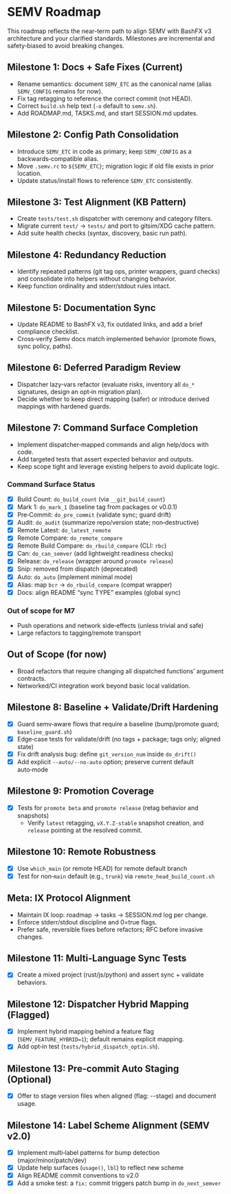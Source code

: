 # SEMV Roadmap

This roadmap reflects the near-term path to align SEMV with BashFX v3 architecture and your clarified standards. Milestones are incremental and safety‑biased to avoid breaking changes.

## Milestone 1: Docs + Safe Fixes (Current)
- Rename semantics: document `SEMV_ETC` as the canonical name (alias `SEMV_CONFIG` remains for now).
- Fix tag retagging to reference the correct commit (not HEAD).
- Correct `build.sh` help text (`-o` default to `semv.sh`).
- Add ROADMAP.md, TASKS.md, and start SESSION.md updates.

## Milestone 2: Config Path Consolidation
- Introduce `SEMV_ETC` in code as primary; keep `SEMV_CONFIG` as a backwards‑compatible alias.
- Move `.semv.rc` to `${SEMV_ETC}`; migration logic if old file exists in prior location.
- Update status/install flows to reference `SEMV_ETC` consistently.

## Milestone 3: Test Alignment (KB Pattern)
- Create `tests/test.sh` dispatcher with ceremony and category filters.
- Migrate current `test/` → `tests/` and port to gitsim/XDG cache pattern.
- Add suite health checks (syntax, discovery, basic run path).

## Milestone 4: Redundancy Reduction
- Identify repeated patterns (git tag ops, printer wrappers, guard checks) and consolidate into helpers without changing behavior.
- Keep function ordinality and stderr/stdout rules intact.

## Milestone 5: Documentation Sync
- Update README to BashFX v3, fix outdated links, and add a brief compliance checklist.
- Cross‑verify Semv docs match implemented behavior (promote flows, sync policy, paths).

## Milestone 6: Deferred Paradigm Review
- Dispatcher lazy‑vars refactor (evaluate risks, inventory all `do_*` signatures, design an opt‑in migration plan).
- Decide whether to keep direct mapping (safer) or introduce derived mappings with hardened guards.

## Milestone 7: Command Surface Completion
- Implement dispatcher‑mapped commands and align help/docs with code.
- Add targeted tests that assert expected behavior and outputs.
- Keep scope tight and leverage existing helpers to avoid duplicate logic.

### Command Surface Status
- [x] Build Count: `do_build_count` (via `__git_build_count`)
- [x] Mark 1: `do_mark_1` (baseline tag from packages or v0.0.1)
- [x] Pre‑Commit: `do_pre_commit` (validate sync; guard drift)
- [x] Audit: `do_audit` (summarize repo/version state; non‑destructive)
- [x] Remote Latest: `do_latest_remote`
- [x] Remote Compare: `do_remote_compare`
- [x] Remote Build Compare: `do_rbuild_compare` (CLI: `rbc`)
- [x] Can: `do_can_semver` (add lightweight readiness checks)
- [x] Release: `do_release` (wrapper around `promote release`)
- [x] Snip: removed from dispatch (deprecated)
- [x] Auto: `do_auto` (implement minimal mode)
- [x] Alias: map `bcr` → `do_rbuild_compare` (compat wrapper)
- [x] Docs: align README “sync TYPE” examples (global sync)

### Out of scope for M7
- Push operations and network side‑effects (unless trivial and safe)
- Large refactors to tagging/remote transport

## Out of Scope (for now)
- Broad refactors that require changing all dispatched functions’ argument contracts.
- Networked/CI integration work beyond basic local validation.

## Milestone 8: Baseline + Validate/Drift Hardening
- [x] Guard semv‑aware flows that require a baseline (bump/promote guard; `baseline_guard.sh`)
- [x] Edge‑case tests for validate/drift (no tags + package; tags only; aligned state)
- [x] Fix drift analysis bug: define `git_version_num` inside `do_drift()`
- [x] Add explicit `--auto/--no-auto` option; preserve current default auto‑mode

## Milestone 9: Promotion Coverage
- [x] Tests for `promote beta` and `promote release` (retag behavior and snapshots)
  - Verify `latest` retagging, `vX.Y.Z-stable` snapshot creation, and `release` pointing at the resolved commit.

## Milestone 10: Remote Robustness
- [x] Use `which_main` (or remote HEAD) for remote default branch
- [x] Test for non‑`main` default (e.g., `trunk`) via `remote_head_build_count.sh`

## Meta: IX Protocol Alignment
- Maintain IX loop: roadmap → tasks → SESSION.md log per change.
- Enforce stderr/stdout discipline and 0=true flags.
- Prefer safe, reversible fixes before refactors; RFC before invasive changes.

## Milestone 11: Multi‑Language Sync Tests
- [x] Create a mixed project (rust/js/python) and assert sync + validate behaviors.

## Milestone 12: Dispatcher Hybrid Mapping (Flagged)
- [x] Implement hybrid mapping behind a feature flag (`SEMV_FEATURE_HYBRID=1`); default remains explicit mapping.
- [x] Add opt‑in test (`tests/hybrid_dispatch_optin.sh`).

## Milestone 13: Pre‑commit Auto Staging (Optional)
- [x] Offer to stage version files when aligned (flag: --stage) and document usage.

## Milestone 14: Label Scheme Alignment (SEMV v2.0)
- [x] Implement multi‑label patterns for bump detection (major/minor/patch/dev)
- [x] Update help surfaces (`usage()`, `lbl`) to reflect new scheme
- [x] Align README commit conventions to v2.0
- [x] Add a smoke test: a `fix:` commit triggers patch bump in `do_next_semver`
